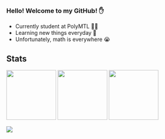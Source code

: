 ### Hello! Welcome to my GitHub! ✋

 * Currently student at PolyMTL 👨‍🎓
 * Learning new things everyday 🌱
 * Unfortunately, math is everywhere 😭

## Stats

<img height="130" src="https://github-readme-stats.vercel.app/api?username=Sportek&theme=tokyonight&show_icons=true&include_all_commits=true&count_private=true" /> <img height= "130" src="https://github-readme-streak-stats.herokuapp.com/?user=Sportek&theme=tokyonight" /> <img height= "130" src="https://github-readme-stats.vercel.app/api/top-langs/?username=Sportek&layout=compact&theme=tokyonight"/>


![](https://visitor-badge.glitch.me/badge?page_id=sportek.sportek&style=flat-square&color=0088cc)

